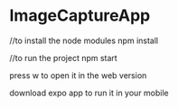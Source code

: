 # ImageCaptureApp

//to install the node modules
npm install

//to run the project
npm start

press w to open it in the web version

download expo app to run it in your mobile
